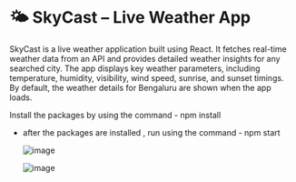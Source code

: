 
# 🌤️ SkyCast – Live Weather App
SkyCast is a live weather application built using React. It fetches real-time weather data from an API and provides detailed weather insights for any searched city. The app displays key weather parameters, including temperature, humidity, visibility, wind speed, sunrise, and sunset timings. By default, the weather details for Bengaluru are shown when the app loads.

Install the packages by using the command - npm install
  - after the packages are installed , run using the command - npm start

    ![image](https://github.com/user-attachments/assets/3d5b2f05-a1f2-4b8b-a489-fd82095bb684)

    ![image](https://github.com/user-attachments/assets/8e8e46af-ad83-4016-af97-86bec3e14f96)
